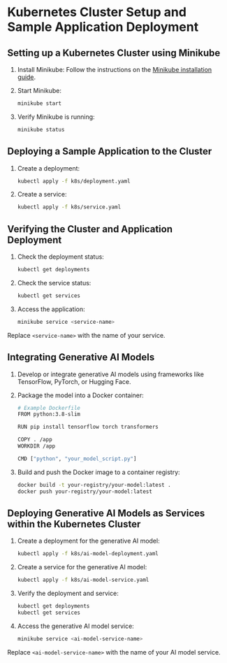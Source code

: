 # Kubernetes Cluster Setup and Sample Application Deployment

## Setting up a Kubernetes Cluster using Minikube

1. Install Minikube:
   Follow the instructions on the [Minikube installation guide](https://minikube.sigs.k8s.io/docs/start/).

2. Start Minikube:
   ```sh
   minikube start
   ```

3. Verify Minikube is running:
   ```sh
   minikube status
   ```

## Deploying a Sample Application to the Cluster

1. Create a deployment:
   ```sh
   kubectl apply -f k8s/deployment.yaml
   ```

2. Create a service:
   ```sh
   kubectl apply -f k8s/service.yaml
   ```

## Verifying the Cluster and Application Deployment

1. Check the deployment status:
   ```sh
   kubectl get deployments
   ```

2. Check the service status:
   ```sh
   kubectl get services
   ```

3. Access the application:
   ```sh
   minikube service <service-name>
   ```

Replace `<service-name>` with the name of your service.

## Integrating Generative AI Models

1. Develop or integrate generative AI models using frameworks like TensorFlow, PyTorch, or Hugging Face.

2. Package the model into a Docker container:
   ```sh
   # Example Dockerfile
   FROM python:3.8-slim

   RUN pip install tensorflow torch transformers

   COPY . /app
   WORKDIR /app

   CMD ["python", "your_model_script.py"]
   ```

3. Build and push the Docker image to a container registry:
   ```sh
   docker build -t your-registry/your-model:latest .
   docker push your-registry/your-model:latest
   ```

## Deploying Generative AI Models as Services within the Kubernetes Cluster

1. Create a deployment for the generative AI model:
   ```sh
   kubectl apply -f k8s/ai-model-deployment.yaml
   ```

2. Create a service for the generative AI model:
   ```sh
   kubectl apply -f k8s/ai-model-service.yaml
   ```

3. Verify the deployment and service:
   ```sh
   kubectl get deployments
   kubectl get services
   ```

4. Access the generative AI model service:
   ```sh
   minikube service <ai-model-service-name>
   ```

Replace `<ai-model-service-name>` with the name of your AI model service.
